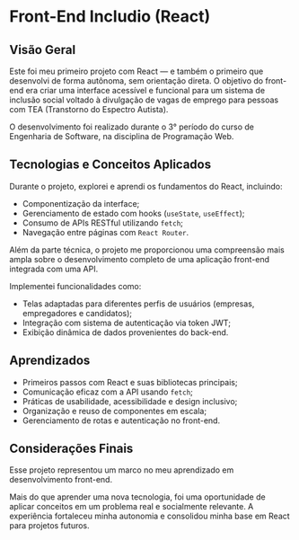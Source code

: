 # Front-End Includio (React)

## Visão Geral

Este foi meu primeiro projeto com React — e também o primeiro que desenvolvi de forma autônoma, sem orientação direta. O objetivo do front-end era criar uma interface acessível e funcional para um sistema de inclusão social voltado à divulgação de vagas de emprego para pessoas com TEA (Transtorno do Espectro Autista). 

O desenvolvimento foi realizado durante o 3° período do curso de Engenharia de Software, na disciplina de Programação Web.

## Tecnologias e Conceitos Aplicados

Durante o projeto, explorei e aprendi os fundamentos do React, incluindo:

- Componentização da interface;
- Gerenciamento de estado com hooks (`useState`, `useEffect`);
- Consumo de APIs RESTful utilizando `fetch`;
- Navegação entre páginas com `React Router`.

Além da parte técnica, o projeto me proporcionou uma compreensão mais ampla sobre o desenvolvimento completo de uma aplicação front-end integrada com uma API. 

Implementei funcionalidades como:
- Telas adaptadas para diferentes perfis de usuários (empresas, empregadores e candidatos);
- Integração com sistema de autenticação via token JWT;
- Exibição dinâmica de dados provenientes do back-end.

## Aprendizados

- Primeiros passos com React e suas bibliotecas principais;
- Comunicação eficaz com a API usando `fetch`;
- Práticas de usabilidade, acessibilidade e design inclusivo;
- Organização e reuso de componentes em escala;
- Gerenciamento de rotas e autenticação no front-end.

## Considerações Finais

Esse projeto representou um marco no meu aprendizado em desenvolvimento front-end. 

Mais do que aprender uma nova tecnologia, foi uma oportunidade de aplicar conceitos em um problema real e socialmente relevante. A experiência fortaleceu minha autonomia e consolidou minha base em React para projetos futuros.
